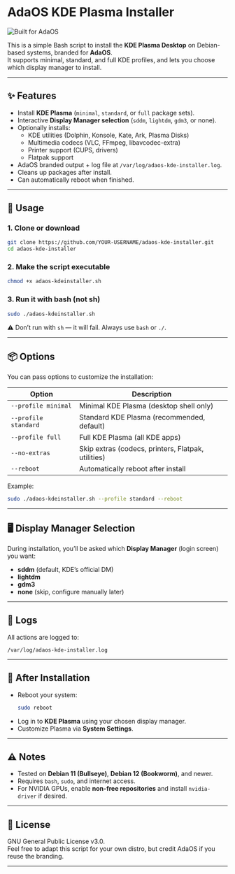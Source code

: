# AdaOS KDE Plasma Installer

![Built for AdaOS](https://img.shields.io/badge/Built%20for-AdaOS-blue?style=for-the-badge)

This is a simple Bash script to install the **KDE Plasma Desktop** on Debian-based systems, branded for **AdaOS**.  
It supports minimal, standard, and full KDE profiles, and lets you choose which display manager to install.

---

## ✨ Features

- Install **KDE Plasma** (`minimal`, `standard`, or `full` package sets).  
- Interactive **Display Manager selection** (`sddm`, `lightdm`, `gdm3`, or none).  
- Optionally installs:
  - KDE utilities (Dolphin, Konsole, Kate, Ark, Plasma Disks)  
  - Multimedia codecs (VLC, FFmpeg, libavcodec-extra)  
  - Printer support (CUPS, drivers)  
  - Flatpak support  
- AdaOS branded output + log file at `/var/log/adaos-kde-installer.log`.  
- Cleans up packages after install.  
- Can automatically reboot when finished.  

---

## 🔧 Usage

### 1. Clone or download
```bash
git clone https://github.com/YOUR-USERNAME/adaos-kde-installer.git
cd adaos-kde-installer
```

### 2. Make the script executable
```bash
chmod +x adaos-kdeinstaller.sh
```

### 3. Run it with **bash** (not sh)
```bash
sudo ./adaos-kdeinstaller.sh
```

⚠️ Don’t run with `sh` — it will fail. Always use `bash` or `./`.

---

## 📦 Options

You can pass options to customize the installation:

| Option           | Description |
|------------------|-------------|
| `--profile minimal`  | Minimal KDE Plasma (desktop shell only) |
| `--profile standard` | Standard KDE Plasma (recommended, default) |
| `--profile full`     | Full KDE Plasma (all KDE apps) |
| `--no-extras`        | Skip extras (codecs, printers, Flatpak, utilities) |
| `--reboot`           | Automatically reboot after install |

Example:

```bash
sudo ./adaos-kdeinstaller.sh --profile standard --reboot
```

---

## 🖥️ Display Manager Selection

During installation, you’ll be asked which **Display Manager** (login screen) you want:

- **sddm** (default, KDE’s official DM)  
- **lightdm**  
- **gdm3**  
- **none** (skip, configure manually later)  

---

## 📄 Logs

All actions are logged to:

```
/var/log/adaos-kde-installer.log
```

---

## 🚀 After Installation

- Reboot your system:  
  ```bash
  sudo reboot
  ```
- Log in to **KDE Plasma** using your chosen display manager.  
- Customize Plasma via **System Settings**.  

---

## ⚠️ Notes

- Tested on **Debian 11 (Bullseye)**, **Debian 12 (Bookworm)**, and newer.  
- Requires `bash`, `sudo`, and internet access.  
- For NVIDIA GPUs, enable **non-free repositories** and install `nvidia-driver` if desired.  

---

## 📜 License

GNU General Public License v3.0.  
Feel free to adapt this script for your own distro, but credit AdaOS if you reuse the branding.

---

